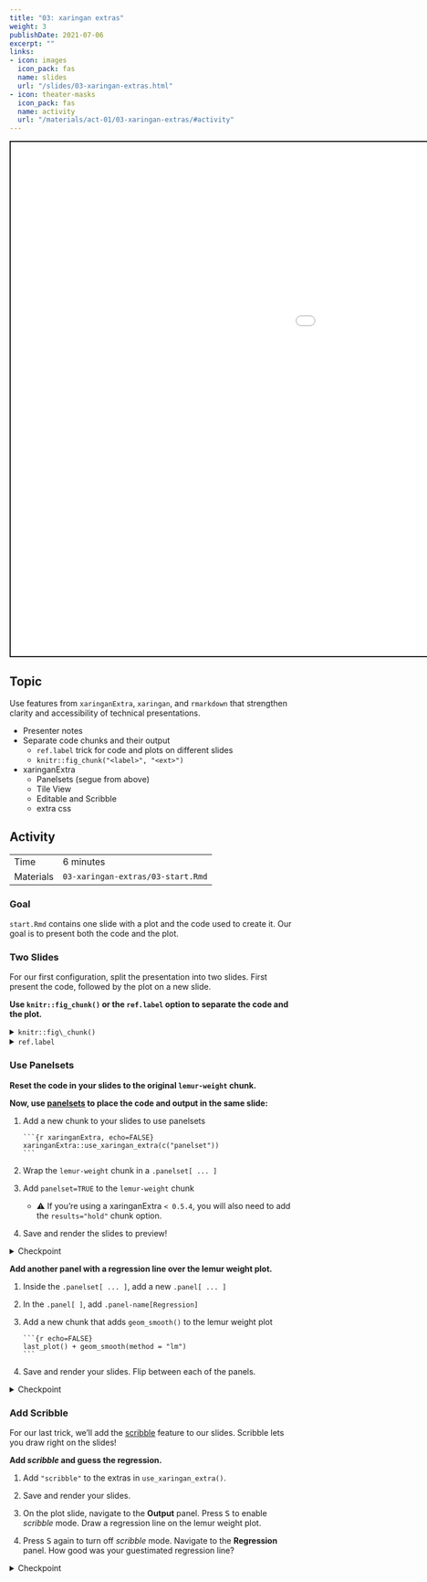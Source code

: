 ```yaml
---
title: "03: xaringan extras"
weight: 3
publishDate: 2021-07-06
excerpt: ""
links:
- icon: images
  icon_pack: fas
  name: slides
  url: "/slides/03-xaringan-extras.html"
- icon: theater-masks
  icon_pack: fas
  name: activity
  url: "/materials/act-01/03-xaringan-extras/#activity"
---
```


<script src="{{< blogdown/postref >}}index_files/clipboard/clipboard.min.js"></script>
<link href="{{< blogdown/postref >}}index_files/xaringanExtra-clipboard/xaringanExtra-clipboard.css" rel="stylesheet" />
<script src="{{< blogdown/postref >}}index_files/xaringanExtra-clipboard/xaringanExtra-clipboard.js"></script>
<script>window.xaringanExtraClipboard(null, {"button":"Copy Code","success":"Copied!","error":"Press Ctrl+C to Copy"})</script>
<script src="{{< blogdown/postref >}}index_files/fitvids/fitvids.min.js"></script>
<div class="shareagain" style="min-width:300px;margin:1em auto;">
<iframe src="/slides/03-xaringan-extras.html" width="1600" height="900" style="border:2px solid currentColor;" loading="lazy" allowfullscreen></iframe>
<script>fitvids('.shareagain', {players: 'iframe'});</script>
</div>

## Topic

Use features from `xaringanExtra`, `xaringan`, and `rmarkdown` that strengthen clarity and accessibility of technical presentations.

-   Presenter notes
-   Separate code chunks and their output
    -   `ref.label` trick for code and plots on different slides
    -   `knitr::fig_chunk("<label>", "<ext>")`
-   xaringanExtra
    -   Panelsets (segue from above)
    -   Tile View
    -   Editable and Scribble
    -   extra css

## Activity

<div class="activity-table">

|           |                                   |
|:----------|:----------------------------------|
| Time      | 6 minutes                         |
| Materials | `03-xaringan-extras/03-start.Rmd` |

</div>

### Goal

`start.Rmd` contains one slide with a plot and the code used to create it.
Our goal is to present both the code and the plot.

### Two Slides

For our first configuration, split the presentation into two slides.
First present the code, followed by the plot on a new slide.

<div class="activity-step">

**Use `knitr::fig_chunk()` or the `ref.label` option to separate the code and the plot.**

<details>
<summary>
<code>knitr::fig\_chunk()</code>
</summary>

    ```{r lemur-weight, fig.show="hide"}
    # ggplot2 plotting code
    ```

    ---

    ![Figure alt text](`r knitr::fig_chunk("lemur-weight", "png")`)

</details>
<details>
<summary>
<code>ref.label</code>
</summary>

    ```{r lemur-weight, eval=FALSE}
    # ggplot2 plotting code
    ```

    ---

    ```{r ref.label="lemur-weight", echo=FALSE}

    ```

</details>

</div>

### Use Panelsets

<div class="activity-step">

**Reset the code in your slides to the original `lemur-weight` chunk.**

</div>

<div class="activity-step">

**Now, use [panelsets](https://pkg.garrickadenbuie.com/xaringanExtra/#/panelset)
to place the code and output in the same slide:**

1.  Add a new chunk to your slides to use panelsets

        ```{r xaringanExtra, echo=FALSE}
        xaringanExtra::use_xaringan_extra(c("panelset"))
        ```

2.  Wrap the `lemur-weight` chunk in a `.panelset[ ... ]`

3.  Add `panelset=TRUE` to the `lemur-weight` chunk

    -   ⚠️ If you’re using a xaringanExtra `< 0.5.4`,
        you will also need to add the `results="hold"` chunk option.

4.  Save and render the slides to preview!

<details>
<summary>
Checkpoint
</summary>

    .panelset[

    ```{r lemur-weight, panelset=TRUE}
    library(tidyverse)
    lemurs <- readRDS("lemurs.rds")

    lemurs %>%
      filter(
        common_name == "Ring-Tailed Lemur",
        between(age_at_wt_y, 1, 5)
      ) %>%
      ggplot() +
      aes(x = age_at_wt_y, y = weight) +
      geom_point() +
      labs(
        x = "Age at Weight",
        y = "Weight (g)",
        title = "Weight Gain of Young Ring-Tailed Lemurs"
      )
    ```

    ]

</details>

</div>

<div class="activity-step">

**Add another panel with a regression line over the lemur weight plot.**

1.  Inside the `.panelset[ ... ]`, add a new `.panel[ ... ]`

2.  In the `.panel[ ]`, add `.panel-name[Regression]`

3.  Add a new chunk that adds `geom_smooth()` to the lemur weight plot

        ```{r echo=FALSE}
        last_plot() + geom_smooth(method = "lm")
        ```

4.  Save and render your slides. Flip between each of the panels.

<details>
<summary>
Checkpoint
</summary>

    .panel[
    .panel-name[Regression]

    ```{r echo=FALSE}
    last_plot() + geom_smooth(method = "lm")
    ```
    ]

</details>

</div>

### Add Scribble

For our last trick,
we’ll add the [scribble](https://pkg.garrickadenbuie.com/xaringanExtra/#/scribble)
feature to our slides.
Scribble lets you draw right on the slides!

<div class="activity-step">

**Add *scribble* and guess the regression.**

1.  Add `"scribble"` to the extras in `use_xaringan_extra()`.

2.  Save and render your slides.

3.  On the plot slide, navigate to the **Output** panel.
    Press <kbd>S</kbd> to enable *scribble* mode.
    Draw a regression line on the lemur weight plot.

4.  Press <kbd>S</kbd> again to turn off *scribble* mode.
    Navigate to the **Regression** panel.
    How good was your guestimated regression line?

<details>
<summary>
Checkpoint
</summary>

``` r
xaringanExtra::use_xaringan_extra(c("panelset", "scribble"))
```

</details>

</div>
